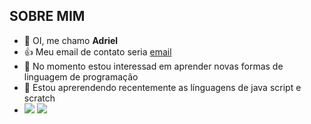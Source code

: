 ## SOBRE MIM
- 👋 OI, me chamo **Adriel**
- 👍 Meu email de contato seria [email](cruz.adriel@escola.pr.gov.br)
- 👀 No momento estou interessad em aprender novas formas de linguagem de programação
- 🌱 Estou aprerendendo recentemente as línguagens de java script e scratch
- ![](https://img.shields.io/badge/Scratch-4D97FF?style=for-the-badge&logo=Scratch&logoColor=white) ![](https://img.shields.io/badge/JavaScript-323330?style=for-the-badge&logo=javascript&logoColor=F7DF1E)  


